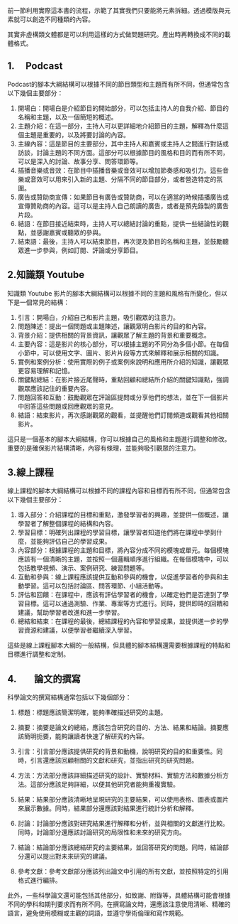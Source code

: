 
前一節利用實際這本書的流程，示範了其實我們只要能將元素拆細。透過模版與元素就可以創造不同種類的內容。

其實非虛構類文體都是可以利用這樣的方式做問題研究。產出時再轉換成不同的載體格式。


## 1.     Podcast

Podcast的腳本大綱結構可以根據不同的節目類型和主題而有所不同，但通常包含以下幾個主要部分：

1. 開場白：開場白是介紹節目的開始部分，可以包括主持人的自我介紹、節目的名稱和主題，以及一個簡短的概述。
2. 主題介紹：在這一部分，主持人可以更詳細地介紹節目的主題，解釋為什麼這個主題是重要的，以及將要討論的內容。
3. 主線內容：這是節目的主要部分，其中主持人和嘉賓或主持人之間進行對話或訪談，討論主題的不同方面。這部分可以根據節目的風格和目的而有所不同，可以是深入的討論、故事分享、問答環節等。
4. 插播音樂或音效：在節目中插播音樂或音效可以增加節奏感和吸引力。這些音樂或音效可以用來引入新的主題、分隔不同的節目部分，或者營造特定的氛圍。
5. 廣告或贊助商宣傳：如果節目有廣告或贊助商，可以在適當的時候插播廣告或宣傳贊助商的內容。這可以是主持人自己朗讀的廣告，或者是預先錄製的廣告片段。
6. 結語：在節目接近結束時，主持人可以總結討論的重點，提供一些結論性的觀點，並感謝嘉賓或聽眾的參與。
7. 結束語：最後，主持人可以結束節目，再次提及節目的名稱和主題，並鼓勵聽眾進一步參與，例如訂閱、評論或分享節目。

## 2.知識類 Youtube

知識類 Youtube 影片的腳本大綱結構可以根據不同的主題和風格有所變化，但以下是一個常見的結構：

1. 引言：開場白，介紹自己和影片主題，吸引觀眾的注意力。
2. 問題陳述：提出一個問題或主題陳述，讓觀眾明白影片的目的和內容。
3. 背景介紹：提供相關的背景資訊，讓觀眾了解主題的背景和重要概念。
4. 主要內容：這是影片的核心部分，可以根據主題的不同分為多個小節。在每個小節中，可以使用文字、圖片、影片片段等方式來解釋和展示相關的知識。
5. 實例和案例分析：使用實際的例子或案例來說明和應用所介紹的知識，讓觀眾更容易理解和記憶。
6. 關鍵點總結：在影片接近尾聲時，重點回顧和總結所介紹的關鍵知識點，強調觀眾應該記住的重要內容。
7. 問題回答和互動：鼓勵觀眾在評論區提問或分享他們的想法，並在下一個影片中回答這些問題或回應觀眾的意見。
8. 結語：結束影片，再次感謝觀眾的觀看，並提醒他們訂閱頻道或觀看其他相關影片。

這只是一個基本的腳本大綱結構，你可以根據自己的風格和主題進行調整和修改。重要的是確保影片結構清晰，內容有條理，並能夠吸引觀眾的注意力。

## 3.線上課程

線上課程的腳本大綱結構可以根據不同的課程內容和目標而有所不同，但通常包含以下幾個主要部分：

1. 導入部分：介紹課程的目標和重點，激發學習者的興趣，並提供一個概述，讓學習者了解整個課程的結構和內容。
2. 學習目標：明確列出課程的學習目標，讓學習者知道他們將在課程中學到什麼，並能夠評估自己的學習成果。
3. 內容部分：根據課程的主題和目標，將內容分成不同的模塊或單元。每個模塊應該有一個清晰的主題，並按照一個邏輯順序進行組織。在每個模塊中，可以包括教學視頻、演示、案例研究、練習問題等。
4. 互動和參與：線上課程應該提供互動和參與的機會，以促進學習者的參與和主動學習。這可以包括討論區、問答環節、小組活動等。
5. 評估和回饋：在課程中，應該有評估學習者的機會，以確定他們是否達到了學習目標。這可以通過測驗、作業、專案等方式進行。同時，提供即時的回饋和建議，幫助學習者改進和進一步學習。
6. 總結和結束：在課程的最後，總結課程的內容和學習成果，並提供進一步的學習資源和建議，以便學習者繼續深入學習。

這些是線上課程腳本大綱的一般結構，但具體的腳本結構還需要根據課程的特點和目標進行調整和定制。

## 4.        論文的撰寫

科學論文的撰寫結構通常包括以下幾個部分：

1. 標題：標題應該簡潔明確，能夠準確描述研究的主題。

2. 摘要：摘要是論文的總結，應該包含研究的目的、方法、結果和結論。摘要應該簡明扼要，能夠讓讀者快速了解研究的內容。

3. 引言：引言部分應該提供研究的背景和動機，說明研究的目的和重要性。同時，引言還應該回顧相關的文獻和研究，並指出研究的研究問題。

4. 方法：方法部分應該詳細描述研究的設計、實驗材料、實驗方法和數據分析方法。這部分應該足夠詳細，以便其他研究者能夠重複實驗。

5. 結果：結果部分應該清晰地呈現研究的主要結果，可以使用表格、圖表或圖片來展示數據。同時，結果部分還應該對結果進行統計分析和解釋。

6. 討論：討論部分應該對研究結果進行解釋和分析，並與相關的文獻進行比較。同時，討論部分還應該討論研究的局限性和未來的研究方向。

7. 結論：結論部分應該總結研究的主要結果，並回答研究的問題。同時，結論部分還可以提出對未來研究的建議。

8. 參考文獻：參考文獻部分應該列出論文中引用的所有文獻，並按照特定的引用格式進行編排。

此外，一些科學論文還可能包括其他部分，如致謝、附錄等，具體結構可能會根據不同的學科和期刊要求而有所不同。在撰寫論文時，還應該注意使用清晰、精確的語言，避免使用模糊或主觀的詞語，並遵守學術倫理和寫作規範。